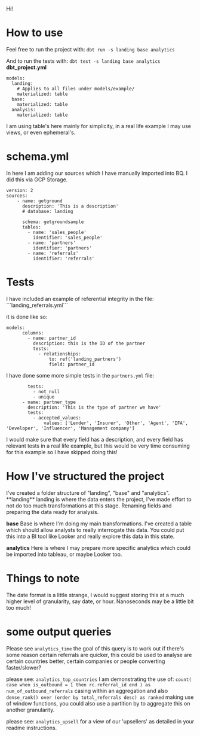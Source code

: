 Hi!

<h1> How to use</h1>

Feel free to run the project with:
```dbt run -s landing base analytics```

And to run the tests with:
```dbt test -s landing base analytics```
**dbt_project.yml**
```
models:
  landing:
    # Applies to all files under models/example/
    materialized: table
  base:
    materialized: table
  analysis:
    materialized: table
```
I am using table's here mainly for simplicity, in a real life example I may use views, or even ephemeral's.

<h1>schema.yml</h1>
In here I am adding our sources which I have manually imported into BQ. I did this via GCP Storage.

```
version: 2
sources:
    - name: getground
      description: 'This is a description'
      # database: landing

      schema: getgroundsample
      tables:
        - name: 'sales_people'
          identifier: 'sales_people'
        - name: 'partners'
          identifier: 'partners'
        - name: 'referrals'
          identifier: 'referrals'
```



<h1>Tests</h1>
I have included an example of referential integrity in the file: 
```landing_referrals.yml```

it is done like so:
```
models:
      columns:
        - name: partner_id
          description: this is the ID of the partner
          tests:
            - relationships:
                to: ref('landing_partners')
                field: partner_id
```
I have done some more simple tests in the ```partners.yml``` file:
```
        tests:
          - not_null
          - unique
      - name: partner_type
        description: 'This is the type of partner we have'
        tests:
          - accepted_values:
              values: ['Lender', 'Insurer', 'Other', 'Agent', 'IFA', 'Developer', 'Influencer', 'Management company']
```

I would make sure that every field has a description, and every field has relevant tests in a real life example, but this would be very time consuming for this example so I have skipped doing this!

<h1>How I've structured the project</h1>
I've created a folder structure of "landing", "base" and "analytics".
**landing**
landing is where the data enters the project, I've made effort to not do too much transformations at this stage. Renaming fields and preparing the data ready for analysis.

**base**
Base is where I'm doing my main transformations. I've created a table which should allow analysts to really interrogate this data. You could put this into a BI tool like Looker and really explore this data in this state.

**analytics**
Here is where I may prepare more specific analytics which could be imported into tableau, or maybe Looker too.


<h1>Things to note</h1>
The date format is a little strange, I would suggest storing this at a much higher level of granularity, say date, or hour. Nanoseconds may be a little bit too much!

<h1> some output queries </h1>

Please see ```analytics_time``` the goal of this query is to work out if there's some reason certain referrals are quicker, this could be used to analyse are certain countries better, certain companies or people converting faster/slower?

please see: ```analytics_top_countries``` I am demonstrating the use of: ```count( case when is_outbound = 1 then rc.referral_id end ) as num_of_outbound_referrals``` casing within an aggregation
and also ```dense_rank() over (order by total_referrals desc) as ranked``` making use of window functions, you could also use a partition by to aggregate this on another granularity.

please see: ```analytics_upsell``` for a view of our 'upsellers' as detailed in your readme instructions.

